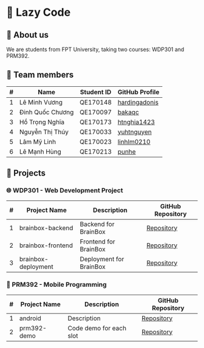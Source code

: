 # 🦥 Lazy Code

## 🌟 About us

We are students from FPT University, taking two courses: WDP301 and PRM392.

## 👥 Team members

| #   | Name             | Student ID | GitHub Profile                                    |
| --- | ---------------- | ---------- | ------------------------------------------------- |
| 1   | Lê Minh Vương    | QE170148   | [hardingadonis](https://github.com/hardingadonis) |
| 2   | Đinh Quốc Chương | QE170097   | [bakaqc](https://github.com/bakaqc)               |
| 3   | Hồ Trọng Nghĩa   | QE170173   | [htnghia1423](https://github.com/htnghia1423)     |
| 4   | Nguyễn Thị Thúy  | QE170033   | [yuhtnguyen](https://github.com/yuhtnguyen)       |
| 5   | Lâm Mỹ Linh      | QE170023   | [linhlm0210](https://github.com/linhlm0210)       |
| 6   | Lê Mạnh Hùng     | QE170213   | [punhe](https://github.com/punhe)                 |

## 🚀 Projects

### 🌐 WDP301 - Web Development Project

| #   | Project Name        | Description             | GitHub Repository                                            |
| --- | ------------------- | ----------------------- | ------------------------------------------------------------ |
| 1   | brainbox-backend    | Backend for BrainBox    | [Repository](https://github.com/lzaycoe/brainbox-backend)    |
| 2   | brainbox-frontend   | Frontend for BrainBox   | [Repository](https://github.com/lzaycoe/brainbox-frontend)   |
| 3   | brainbox-deployment | Deployment for BrainBox | [Repository](https://github.com/lzaycoe/brainbox-deployment) |

### 📱 PRM392 - Mobile Programming

| #   | Project Name | Description | GitHub Repository                                |
| --- | ------------ | ----------- | ------------------------------------------------ |
| 1   | android      | Description | [Repository](https://github.com/lzaycoe/android) |
| 2   | prm392-demo    | Code demo for each slot | [Repository](https://github.com/lzaycoe/prm392-demo) |
